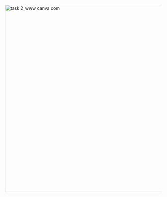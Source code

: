<img width="1080" height="599" alt="task 2_www canva com" src="https://github.com/user-attachments/assets/7d87c967-3f4d-436c-8f02-99dcf5e40c30" />
